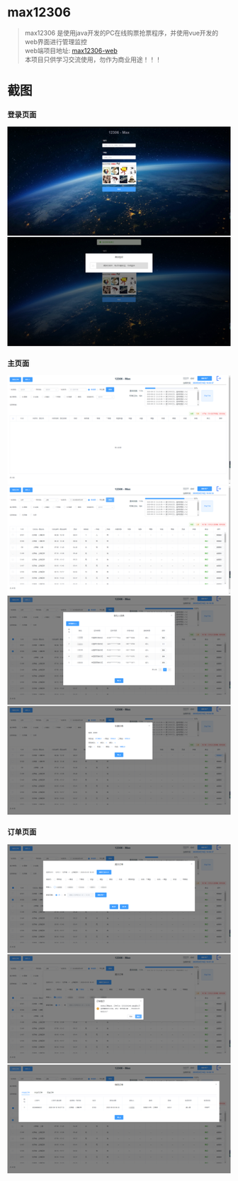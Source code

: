 # max12306

> max12306 是使用java开发的PC在线购票抢票程序，并使用vue开发的web界面进行管理监控  
> web端项目地址: [max12306-web](https://github.com/dxygithub/max12306-web)  
> 本项目只供学习交流使用，勿作为商业用途！！！

# 截图
### 登录页面
 ![Web 登录页面图片](picture/login_20200918160121.png)  
 ![Web 登录页面图片](picture/login_validate_20200918160159.png)
 
 ### 主页面
 ![主页面图片](picture/home1_20200918160312.png)  
 ![主页面图片](picture/home3_20200918160446.png)  
 ![主页面图片](picture/home2_20200918161540.png)  
 ![主页面图片](picture/home4_20200918160505.png)  
 
 ### 订单页面
 ![订单页面图片](picture/home5_20200918160648.png)  
 ![订单页面图片](picture/home6_20200918160752.png)  
 ![订单页面图片](picture/home7_20200918160823.png)  
